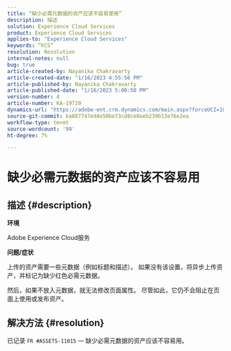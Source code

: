 ```yaml
---
title: “缺少必需元数据的资产应该不容易使用”
description: 描述
solution: Experience Cloud Services
product: Experience Cloud Services
applies-to: "Experience Cloud Services"
keywords: “KCS”
resolution: Resolution
internal-notes: null
bug: true
article-created-by: Nayanika Chakravarty
article-created-date: "1/16/2023 4:55:56 PM"
article-published-by: Nayanika Chakravarty
article-published-date: "1/16/2023 5:00:50 PM"
version-number: 4
article-number: KA-19729
dynamics-url: "https://adobe-ent.crm.dynamics.com/main.aspx?forceUCI=1&pagetype=entityrecord&etn=knowledgearticle&id=3e1c68a4-be95-ed11-aad1-6045bd006149"
source-git-commit: ba887747ed4e50be73cd8ce0aeb239b13e76e2ea
workflow-type: tm+mt
source-wordcount: '99'
ht-degree: 7%

---
```


# 缺少必需元数据的资产应该不容易用

## 描述 {#description}


<b>环境</b>

Adobe Experience Cloud服务

<b>问题/症状</b>

上传的资产需要一些元数据（例如标题和描述）。 如果没有该设置，将异步上传资产，并标记为缺少红色必需元数据。

然后，如果不放入元数据，就无法修改页面属性。 尽管如此，它仍不会阻止在页面上使用或发布资产。


## 解决方法 {#resolution}


已记录 `FR #ASSETS-11015`  — 缺少必需元数据的资产应该不容易用。
